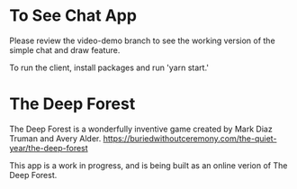 # To See Chat App

Please review the video-demo branch to see the working version of the simple chat and draw feature.

To run the client, install packages and run 'yarn start.'

# The Deep Forest

The Deep Forest is a wonderfully inventive game created by Mark Diaz Truman and Avery Alder. https://buriedwithoutceremony.com/the-quiet-year/the-deep-forest

This app is a work in progress, and is being built as an online verion of The Deep Forest. 
